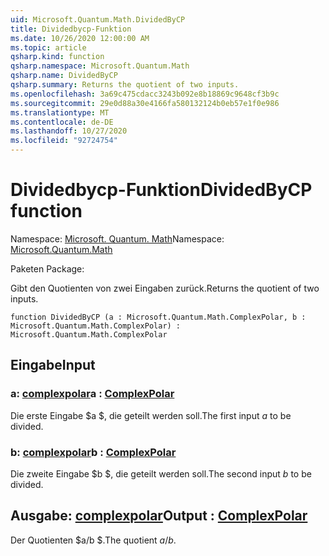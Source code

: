 ```yaml
---
uid: Microsoft.Quantum.Math.DividedByCP
title: Dividedbycp-Funktion
ms.date: 10/26/2020 12:00:00 AM
ms.topic: article
qsharp.kind: function
qsharp.namespace: Microsoft.Quantum.Math
qsharp.name: DividedByCP
qsharp.summary: Returns the quotient of two inputs.
ms.openlocfilehash: 3a69c475cdacc3243b092e8b18869c9648cf3b9c
ms.sourcegitcommit: 29e0d88a30e4166fa580132124b0eb57e1f0e986
ms.translationtype: MT
ms.contentlocale: de-DE
ms.lasthandoff: 10/27/2020
ms.locfileid: "92724754"
---
```

# <a name="dividedbycp-function"></a><span data-ttu-id="b9898-102">Dividedbycp-Funktion</span><span class="sxs-lookup"><span data-stu-id="b9898-102">DividedByCP function</span></span>

<span data-ttu-id="b9898-103">Namespace: [Microsoft. Quantum. Math](xref:Microsoft.Quantum.Math)</span><span class="sxs-lookup"><span data-stu-id="b9898-103">Namespace: [Microsoft.Quantum.Math](xref:Microsoft.Quantum.Math)</span></span>

<span data-ttu-id="b9898-104">Paketen [](https://nuget.org/packages/)</span><span class="sxs-lookup"><span data-stu-id="b9898-104">Package: [](https://nuget.org/packages/)</span></span>


<span data-ttu-id="b9898-105">Gibt den Quotienten von zwei Eingaben zurück.</span><span class="sxs-lookup"><span data-stu-id="b9898-105">Returns the quotient of two inputs.</span></span>

```qsharp
function DividedByCP (a : Microsoft.Quantum.Math.ComplexPolar, b : Microsoft.Quantum.Math.ComplexPolar) : Microsoft.Quantum.Math.ComplexPolar
```


## <a name="input"></a><span data-ttu-id="b9898-106">Eingabe</span><span class="sxs-lookup"><span data-stu-id="b9898-106">Input</span></span>

### <a name="a--complexpolar"></a><span data-ttu-id="b9898-107">a: [complexpolar](xref:Microsoft.Quantum.Math.ComplexPolar)</span><span class="sxs-lookup"><span data-stu-id="b9898-107">a : [ComplexPolar](xref:Microsoft.Quantum.Math.ComplexPolar)</span></span>

<span data-ttu-id="b9898-108">Die erste Eingabe $a $, die geteilt werden soll.</span><span class="sxs-lookup"><span data-stu-id="b9898-108">The first input $a$ to be divided.</span></span>


### <a name="b--complexpolar"></a><span data-ttu-id="b9898-109">b: [complexpolar](xref:Microsoft.Quantum.Math.ComplexPolar)</span><span class="sxs-lookup"><span data-stu-id="b9898-109">b : [ComplexPolar](xref:Microsoft.Quantum.Math.ComplexPolar)</span></span>

<span data-ttu-id="b9898-110">Die zweite Eingabe $b $, die geteilt werden soll.</span><span class="sxs-lookup"><span data-stu-id="b9898-110">The second input $b$ to be divided.</span></span>



## <a name="output--complexpolar"></a><span data-ttu-id="b9898-111">Ausgabe: [complexpolar](xref:Microsoft.Quantum.Math.ComplexPolar)</span><span class="sxs-lookup"><span data-stu-id="b9898-111">Output : [ComplexPolar](xref:Microsoft.Quantum.Math.ComplexPolar)</span></span>

<span data-ttu-id="b9898-112">Der Quotienten $a/b $.</span><span class="sxs-lookup"><span data-stu-id="b9898-112">The quotient $a / b$.</span></span>